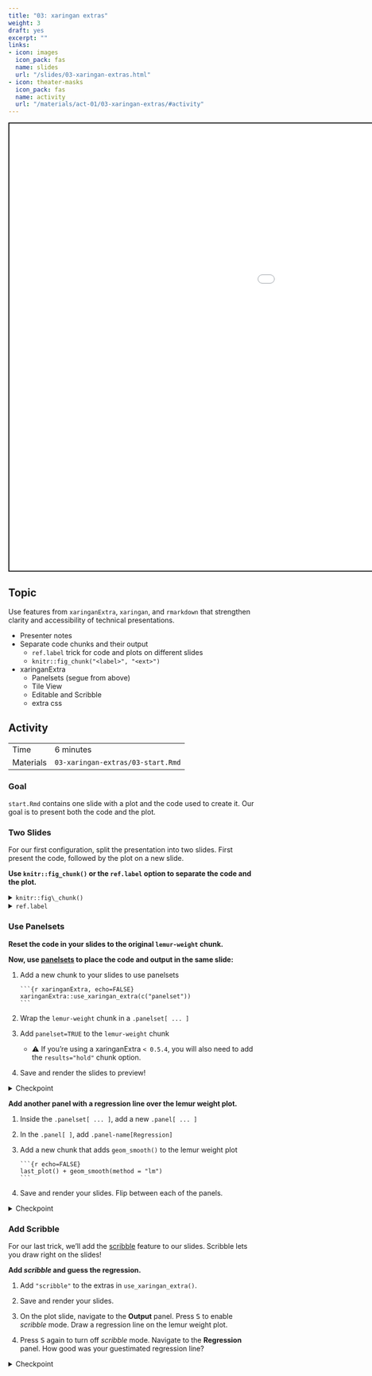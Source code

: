 ```yaml
---
title: "03: xaringan extras"
weight: 3
draft: yes
excerpt: ""
links:
- icon: images
  icon_pack: fas
  name: slides
  url: "/slides/03-xaringan-extras.html"
- icon: theater-masks
  icon_pack: fas
  name: activity
  url: "/materials/act-01/03-xaringan-extras/#activity"
---
```


<script src="{{< blogdown/postref >}}index_files/clipboard/clipboard.min.js"></script>
<link href="{{< blogdown/postref >}}index_files/xaringanExtra-clipboard/xaringanExtra-clipboard.css" rel="stylesheet" />
<script src="{{< blogdown/postref >}}index_files/xaringanExtra-clipboard/xaringanExtra-clipboard.js"></script>
<script>window.xaringanExtraClipboard(null, {"button":"Copy Code","success":"Copied!","error":"Press Ctrl+C to Copy"})</script>
<script src="{{< blogdown/postref >}}index_files/fitvids/fitvids.min.js"></script>
<div class="shareagain" style="min-width:300px;margin:1em auto;">
<iframe src="/slides/03-xaringan-extras.html" width="1600" height="900" style="border:2px solid currentColor;" loading="lazy" allowfullscreen></iframe>
<script>fitvids('.shareagain', {players: 'iframe'});</script>
</div>

## Topic

Use features from `xaringanExtra`, `xaringan`, and `rmarkdown` that strengthen clarity and accessibility of technical presentations.

-   Presenter notes
-   Separate code chunks and their output
    -   `ref.label` trick for code and plots on different slides
    -   `knitr::fig_chunk("<label>", "<ext>")`
-   xaringanExtra
    -   Panelsets (segue from above)
    -   Tile View
    -   Editable and Scribble
    -   extra css

## Activity

<div class="activity-table">

|           |                                   |
|:----------|:----------------------------------|
| Time      | 6 minutes                         |
| Materials | `03-xaringan-extras/03-start.Rmd` |

</div>

### Goal

`start.Rmd` contains one slide with a plot and the code used to create it.
Our goal is to present both the code and the plot.

### Two Slides

For our first configuration, split the presentation into two slides.
First present the code, followed by the plot on a new slide.

<div class="activity-step">

**Use `knitr::fig_chunk()` or the `ref.label` option to separate the code and the plot.**

<details>
<summary>
<code>knitr::fig\_chunk()</code>
</summary>

    ```{r lemur-weight, fig.show="hide"}
    # ggplot2 plotting code
    ```

    ---

    ![Figure alt text](`r knitr::fig_chunk("lemur-weight", "png")`)

</details>
<details>
<summary>
<code>ref.label</code>
</summary>

    ```{r lemur-weight, eval=FALSE}
    # ggplot2 plotting code
    ```

    ---

    ```{r ref.label="lemur-weight", echo=FALSE}

    ```

</details>

</div>

### Use Panelsets

<div class="activity-step">

**Reset the code in your slides to the original `lemur-weight` chunk.**

</div>

<div class="activity-step">

**Now, use [panelsets](https://pkg.garrickadenbuie.com/xaringanExtra/#/panelset)
to place the code and output in the same slide:**

1.  Add a new chunk to your slides to use panelsets

        ```{r xaringanExtra, echo=FALSE}
        xaringanExtra::use_xaringan_extra(c("panelset"))
        ```

2.  Wrap the `lemur-weight` chunk in a `.panelset[ ... ]`

3.  Add `panelset=TRUE` to the `lemur-weight` chunk

    -   ⚠️ If you’re using a xaringanExtra `< 0.5.4`,
        you will also need to add the `results="hold"` chunk option.

4.  Save and render the slides to preview!

<details>
<summary>
Checkpoint
</summary>

    .panelset[

    ```{r lemur-weight, panelset=TRUE}
    library(tidyverse)
    lemurs <- readRDS("lemurs.rds")

    lemurs %>%
      filter(
        common_name == "Ring-Tailed Lemur",
        between(age_at_wt_y, 1, 5)
      ) %>%
      ggplot() +
      aes(x = age_at_wt_y, y = weight) +
      geom_point() +
      labs(
        x = "Age at Weight",
        y = "Weight (g)",
        title = "Weight Gain of Young Ring-Tailed Lemurs"
      )
    ```

    ]

</details>

</div>

<div class="activity-step">

**Add another panel with a regression line over the lemur weight plot.**

1.  Inside the `.panelset[ ... ]`, add a new `.panel[ ... ]`

2.  In the `.panel[ ]`, add `.panel-name[Regression]`

3.  Add a new chunk that adds `geom_smooth()` to the lemur weight plot

        ```{r echo=FALSE}
        last_plot() + geom_smooth(method = "lm")
        ```

4.  Save and render your slides. Flip between each of the panels.

<details>
<summary>
Checkpoint
</summary>

    .panel[
    .panel-name[Regression]

    ```{r echo=FALSE}
    last_plot() + geom_smooth(method = "lm")
    ```
    ]

</details>

</div>

### Add Scribble

For our last trick,
we’ll add the [scribble](https://pkg.garrickadenbuie.com/xaringanExtra/#/scribble)
feature to our slides.
Scribble lets you draw right on the slides!

<div class="activity-step">

**Add *scribble* and guess the regression.**

1.  Add `"scribble"` to the extras in `use_xaringan_extra()`.

2.  Save and render your slides.

3.  On the plot slide, navigate to the **Output** panel.
    Press <kbd>S</kbd> to enable *scribble* mode.
    Draw a regression line on the lemur weight plot.

4.  Press <kbd>S</kbd> again to turn off *scribble* mode.
    Navigate to the **Regression** panel.
    How good was your guestimated regression line?

<details>
<summary>
Checkpoint
</summary>

``` r
xaringanExtra::use_xaringan_extra(c("panelset", "scribble"))
```

</details>

</div>
